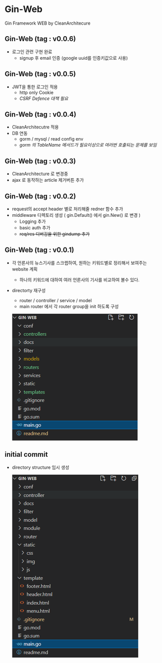 # Gin-Web

Gin Framework WEB by CleanArchitecure

## Gin-Web (tag : v0.0.6)
- 로그인 관련 구현 완료
    - signup 후 email 인증 (google uuid를 인증키값으로 사용)

## Gin-Web (tag : v0.0.5)
- JWT을 통한 로그인 적용
    - http only Cookie
    - *CSRF Defence 대책 필요*

## Gin-Web (tag : v0.0.4)
- CleanArchitecutre 적용
- DB 연동
    - gorm / mysql / read config env
    - *gorm 의 TableName 메서드가 필요이상으로 여러번 호출되는 문제를 보임*

## Gin-Web (tag : v0.0.3)
- CleanArchitecture 로 변경중
- ajax 로 동작하는 article 제거버튼 추가

## Gin-Web (tag : v0.0.2)
- request의 accept header 별로 처리해줄 redner 함수 추가
- middleware 디렉토리 생성 ( gin.Default() 에서 gin.New() 로 변경 )
    - Logging 추가
    - basic auth 추가
    - ~~req/res 디버깅을 위한 gindump 추가~~

## Gin-Web (tag : v0.0.1)
- 각 언론사의 뉴스기사를 스크랩하여, 원하는 키워드별로 정리해서 보여주는 website 계획
    - 하나의 키워드에 대하여 여러 언론사의 기사를 비교하여 볼수 있다.
- directorty  재구성
    - router / controller / service / model
    - main router 에서 각 router group을 init 하도록 구성
    
    ![ex_screenshot](./docs/dir_remake.png)

## initial commit
- directory structure 임시 생성

    ![ex_screenshot](./docs/directory.png)

